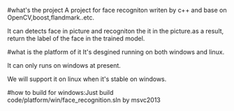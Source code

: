 #what's the project
A project for face recogniton writen by c++ and base on OpenCV,boost,flandmark..etc.

It can detects face in picture and recogniton the it in the picture.as a result, return the label of the face in the trained model.

#what is the platform of it
It's desgined running on both windows and linux.

It can only runs on windows at present.

We will support it on linux when it's stable on windows.

#how to build
for windows:Just build code/platform/win/face_recognition.sln by msvc2013
